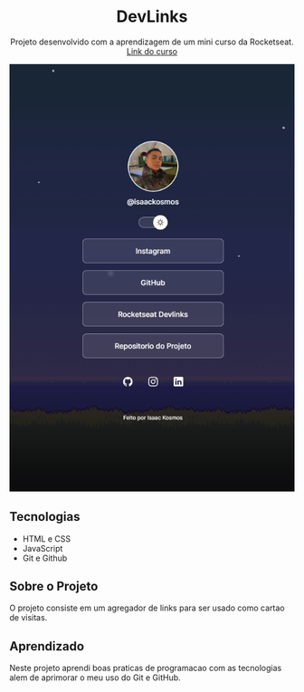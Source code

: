 <h1 align="center"> DevLinks </h1>

<p align="center">
  Projeto desenvolvido com a aprendizagem de um mini curso da Rocketseat.  
  <a href="https://app.rocketseat.com.br/devlinks">Link do curso</a>
</p>
<p align="center">
  <img src=".github/print-projeto.png">
</p>

## Tecnologias

- HTML e CSS
- JavaScript
- Git e Github

## Sobre o Projeto

O projeto consiste em um agregador de links para ser usado como cartao de visitas.

## Aprendizado

Neste projeto aprendi boas praticas de programacao com as tecnologias alem de aprimorar o meu uso do Git e GitHub.